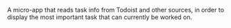 A micro-app that reads task info from Todoist and other sources, in order to display the most important task that can currently be worked on.
